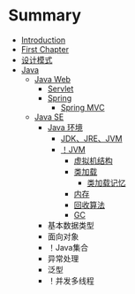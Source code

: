 # Summary

* [Introduction](README.md)
* [First Chapter](chapter1.md)
* [设计模式](she-ji-mo-shi.md)
* [Java](java.md)
  * [Java Web](java/java-web.md)
    * [Servlet](java/java-web/servlet.md)
    * [Spring](java/java-web/spring.md)
      * [Spring MVC](java/java-web/spring/spring-mvc.md)
  * [Java SE](java/java-se.md)
    * [Java 环境](java/java-se/java-huan-jing.md)
      * [JDK、JRE、JVM](java/java-se/java-huan-jing/jdkjrejvm.md)
      * [！JVM](java/java-se/java-huan-jing/jvm.md)
        * [虚拟机结构](java/java-se/java-huan-jing/jvm/xu-ni-ji-jie-gou.md)
        * [类加载](java/java-se/java-huan-jing/jvm/lei-jia-zai.md)
          * [类加载记忆](java/java-se/java-huan-jing/jvm/lei-jia-zai/lei-jia-zai-ji-yi.md)
        * [内存](java/java-se/java-huan-jing/jvm/nei-cun.md)
        * [回收算法](java/java-se/java-huan-jing/jvm/hui-shou-suan-fa.md)
        * [GC](java/java-se/java-huan-jing/jvm/gc.md)
    * 基本数据类型
    * 面向对象
    * ！Java集合
    * 异常处理
    * 泛型
    * ！并发多线程

